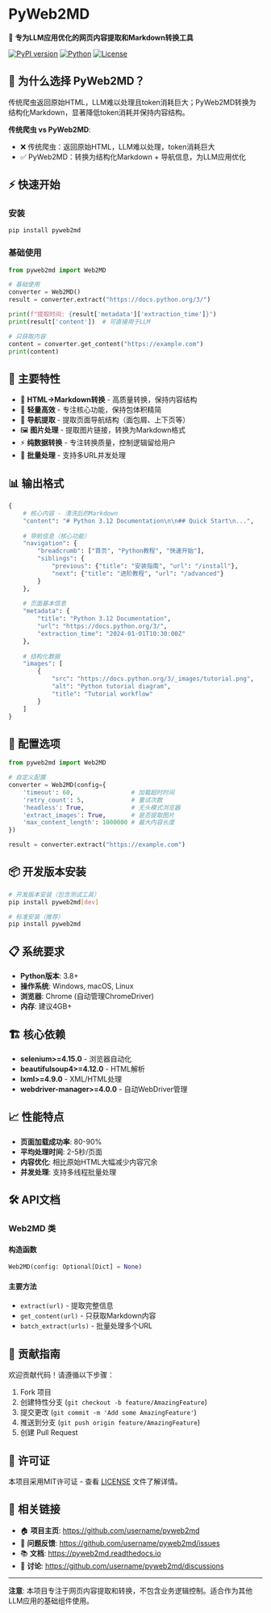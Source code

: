 # PyWeb2MD

🤖 **专为LLM应用优化的网页内容提取和Markdown转换工具**

[![PyPI version](https://badge.fury.io/py/pyweb2md.svg)](https://badge.fury.io/py/pyweb2md)
[![Python](https://img.shields.io/pypi/pyversions/pyweb2md)](https://pypi.org/project/pyweb2md/)
[![License](https://img.shields.io/badge/License-MIT-blue.svg)](https://opensource.org/licenses/MIT)

## 🎯 为什么选择 PyWeb2MD？

传统爬虫返回原始HTML，LLM难以处理且token消耗巨大；PyWeb2MD转换为结构化Markdown，显著降低token消耗并保持内容结构。

**传统爬虫 vs PyWeb2MD**:
- ❌ 传统爬虫：返回原始HTML，LLM难以处理，token消耗巨大
- ✅ PyWeb2MD：转换为结构化Markdown + 导航信息，为LLM应用优化

## ⚡ 快速开始

### 安装

```bash
pip install pyweb2md
```

### 基础使用

```python
from pyweb2md import Web2MD

# 基础使用
converter = Web2MD()
result = converter.extract("https://docs.python.org/3/")

print(f"提取时间: {result['metadata']['extraction_time']}")
print(result['content'])  # 可直接用于LLM

# 只获取内容
content = converter.get_content("https://example.com")
print(content)
```


## 🚀 主要特性

- 🧹 **HTML→Markdown转换** - 高质量转换，保持内容结构
- 🔧 **轻量高效** - 专注核心功能，保持包体积精简
- 🧭 **导航提取** - 提取页面导航结构（面包屑、上下页等）
- 🖼️ **图片处理** - 提取图片链接，转换为Markdown格式
- ⚡ **纯数据转换** - 专注转换质量，控制逻辑留给用户
- 🔄 **批量处理** - 支持多URL并发处理

## 📊 输出格式

```python
{
    # 核心内容 - 清洗后的Markdown
    "content": "# Python 3.12 Documentation\n\n## Quick Start\n...",
    
    # 导航信息（核心功能）
    "navigation": {
        "breadcrumb": ["首页", "Python教程", "快速开始"],
        "siblings": {
            "previous": {"title": "安装指南", "url": "/install"},
            "next": {"title": "进阶教程", "url": "/advanced"}
        }
    },
    
    # 页面基本信息
    "metadata": {
        "title": "Python 3.12 Documentation",
        "url": "https://docs.python.org/3/",
        "extraction_time": "2024-01-01T10:30:00Z"
    },
    
    # 结构化数据
    "images": [
        {
            "src": "https://docs.python.org/3/_images/tutorial.png",
            "alt": "Python tutorial diagram", 
            "title": "Tutorial workflow"
        }
    ]
}
```



## 🔧 配置选项

```python
from pyweb2md import Web2MD

# 自定义配置
converter = Web2MD(config={
    'timeout': 60,                # 加载超时时间
    'retry_count': 5,             # 重试次数
    'headless': True,             # 无头模式浏览器
    'extract_images': True,       # 是否提取图片
    'max_content_length': 1000000 # 最大内容长度
})

result = converter.extract("https://example.com")
```

## 📦 开发版本安装

```bash
# 开发版本安装（包含测试工具）
pip install pyweb2md[dev]

# 标准安装（推荐）
pip install pyweb2md
```

## 📋 系统要求

- **Python版本**: 3.8+
- **操作系统**: Windows, macOS, Linux  
- **浏览器**: Chrome (自动管理ChromeDriver)
- **内存**: 建议4GB+

## 🏗️ 核心依赖

- **selenium>=4.15.0** - 浏览器自动化
- **beautifulsoup4>=4.12.0** - HTML解析
- **lxml>=4.9.0** - XML/HTML处理
- **webdriver-manager>=4.0.0** - 自动WebDriver管理

## 📈 性能特点

- **页面加载成功率**: 80-90%
- **平均处理时间**: 2-5秒/页面
- **内容优化**: 相比原始HTML大幅减少内容冗余
- **并发处理**: 支持多线程批量处理

## 🛠️ API文档

### Web2MD 类

#### 构造函数
```python
Web2MD(config: Optional[Dict] = None)
```

#### 主要方法

- `extract(url)` - 提取完整信息
- `get_content(url)` - 只获取Markdown内容
- `batch_extract(urls)` - 批量处理多个URL

## 🤝 贡献指南

欢迎贡献代码！请遵循以下步骤：

1. Fork 项目
2. 创建特性分支 (`git checkout -b feature/AmazingFeature`)
3. 提交更改 (`git commit -m 'Add some AmazingFeature'`)
4. 推送到分支 (`git push origin feature/AmazingFeature`)
5. 创建 Pull Request

## 📄 许可证

本项目采用MIT许可证 - 查看 [LICENSE](LICENSE) 文件了解详情。

## 🔗 相关链接

- 🏠 **项目主页**: https://github.com/username/pyweb2md
- 🐛 **问题反馈**: https://github.com/username/pyweb2md/issues
- 📚 **文档**: https://pyweb2md.readthedocs.io
- 💬 **讨论**: https://github.com/username/pyweb2md/discussions

---

**注意**: 本项目专注于网页内容提取和转换，不包含业务逻辑控制。适合作为其他LLM应用的基础组件使用。 
